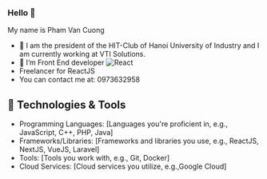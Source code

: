 ### Hello 👋 
My name is Pham Van Cuong 

- 🔭 I am the president of the HIT-Club of Hanoi University of Industry and I am currently working at VTI Solutions.
- 🌱 I’m Front End developer ![React](https://img.shields.io/badge/-React-61DAFB?style=flat-square&logo=react&logoColor=black)
- Freelancer for ReactJS
- You can contact me at: 0973632958

## 🔧 Technologies & Tools
- Programming Languages: [Languages you're proficient in, e.g., JavaScript, C++, PHP, Java]
- Frameworks/Libraries: [Frameworks and libraries you use, e.g., ReactJS, NextJS, VueJS, Laravel]
- Tools: [Tools you work with, e.g., Git, Docker]
- Cloud Services: [Cloud services you utilize, e.g.,Google Cloud]
